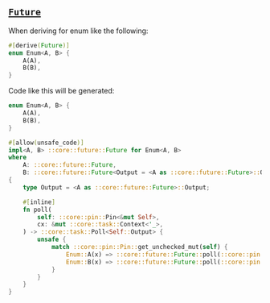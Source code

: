 ## [`Future`](https://doc.rust-lang.org/std/future/trait.Future.html)

When deriving for enum like the following:

```rust
#[derive(Future)]
enum Enum<A, B> {
    A(A),
    B(B),
}
```

Code like this will be generated:

```rust
enum Enum<A, B> {
    A(A),
    B(B),
}

#[allow(unsafe_code)]
impl<A, B> ::core::future::Future for Enum<A, B>
where
    A: ::core::future::Future,
    B: ::core::future::Future<Output = <A as ::core::future::Future>::Output>,
{
    type Output = <A as ::core::future::Future>::Output;

    #[inline]
    fn poll(
        self: ::core::pin::Pin<&mut Self>,
        cx: &mut ::core::task::Context<'_>,
    ) -> ::core::task::Poll<Self::Output> {
        unsafe {
            match ::core::pin::Pin::get_unchecked_mut(self) {
                Enum::A(x) => ::core::future::Future::poll(::core::pin::Pin::new_unchecked(x), cx),
                Enum::B(x) => ::core::future::Future::poll(::core::pin::Pin::new_unchecked(x), cx),
            }
        }
    }
}
```
